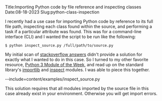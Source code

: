 Title:Importing Python code by file reference and inspecting classes
Date:08-18-2023
Slug:python-class-inspection

I recently had a use case for importing Python code by reference to its full file path, inspecting each class found within the source, and performing a task if a particular attribute was found. This was for a command-line interface (CLI) and I wanted the script to be run like the following:

`$ python inspect_source.py /full/path/to/source.py`

My initial scan of [stackoverflow answers](https://stackoverflow.com/search?q=import+python+code+and+inspect+classes) didn't provide a solution for exactly what I wanted to do in this case. So I turned to my other favorite resource, [Python 3 Module of the Week](https://pymotw.com/3/index.html), and read up on the standard library's [importlib](https://pymotw.com/3/importlib/index.html) and [inspect](https://pymotw.com/3/inspect/index.html) modules. I was able to piece this together.

--include=content/examples/inspect_source.py

This solution requires that all modules imported by the source file in this case already exist in your environment. Otherwise you will get import errors.